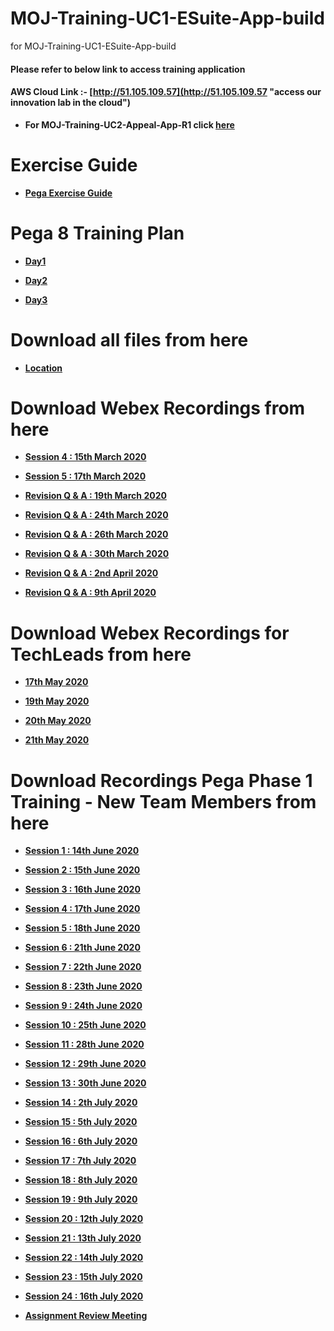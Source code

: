 # MOJ-Training-UC1-ESuite-App-build
for MOJ-Training-UC1-ESuite-App-build

#### Please refer to below link to access training application 

#### AWS Cloud Link :- [http://51.105.109.57](http://51.105.109.57 "access our innovation lab in the cloud")

* **For MOJ-Training-UC2-Appeal-App-R1 click [here](https://github.com/eai-systems/MOJ-Training-UC2-Appeal-App-R1 "Click here to go")**

# Exercise Guide

* **[Pega Exercise Guide](https://1drv.ms/w/s!AltO6Pkun9hUp2Z268rgTKMQkflq?e=l1vi1W "Click here to view")**

# Pega 8 Training Plan
* **[Day1](https://1drv.ms/p/s!AltO6Pkun9hUp2fSOzo3vSbx0Z9x?e=tHZNL0 "Click here to view")**

* **[Day2](https://1drv.ms/p/s!AltO6Pkun9hUp2mFkpPQQyaPjQy8?e=LniJMj "Click here to view")**
 
* **[Day3](https://1drv.ms/p/s!AltO6Pkun9hUp2hhzf8nkiVzfwWM?e=QmhLQb "Click here to view")**

# Download all files from here
* **[Location](https://github.com/eai-systems/MOJ-Training-UC1-ESuite-App-build/tree/master/Files/trainingGuide "Click here to go")**

# Download Webex Recordings from here
* **[Session 4 : 15th March 2020](https://1drv.ms/u/s!AvVEPrDDwal9i-lJT3-w1CwDyZSc8Q?e=QvvVGC "Click here to go")**
   
* **[Session 5 : 17th March 2020](https://1drv.ms/u/s!AvVEPrDDwal9i-lK7lAB7j0pZ_8bYw?e=anRyQq "Click here to go")**
   
* **[Revision Q & A : 19th March 2020](https://1drv.ms/u/s!AvVEPrDDwal9i-lMs6ruAbDgCVAZdw?e=e3hhpv "Click here to go")**
   
* **[Revision Q & A : 24th March 2020](https://1drv.ms/u/s!AvVEPrDDwal9i-lNeiFs43m9jNxoWw?e=KY1Lei "Click here to go")**
   
* **[Revision Q & A : 26th March 2020](https://1drv.ms/u/s!AvVEPrDDwal9i-lOi3G2_XvUs6tARg?e=vfYZ1q "Click here to go")**
   
* **[Revision Q & A : 30th March 2020](https://1drv.ms/u/s!AvVEPrDDwal9i-lLnS9K_yanendc-A?e=iazXKp "Click here to go")**
   
* **[Revision Q & A : 2nd April 2020](https://1drv.ms/u/s!AvVEPrDDwal9i-tU3hSuAcrD5jR7Hg?e=8zR0Ov "Click here to go")**
   
* **[Revision Q & A : 9th April 2020](https://1drv.ms/u/s!AvVEPrDDwal9i-tV8chIPSuRgukedA?e=LVwXOP "Click here to go")**

# Download Webex Recordings for TechLeads from here

* **[17th May 2020](https://1drv.ms/v/s!AvVEPrDDwal9jIZZ_4dX7arUysePwA?e=izfslP "Click here to go")**

* **[19th May 2020](https://1drv.ms/v/s!AvVEPrDDwal9jIkbBXkLotEGl1vbgg?e=4rwZlA "Click here to go")**

* **[20th May 2020](https://1drv.ms/v/s!AvVEPrDDwal9jJIWCR-6yFM7u0-zrA?e=k3GIi0 "Click here to go")**

* **[21th May 2020](https://1drv.ms/v/s!AvVEPrDDwal9jJMWljIylcpFArUuzQ?e=IV6l5C "Click here to go")**

# Download Recordings Pega Phase 1 Training - New Team Members from here

* **[Session 1 : 14th June 2020](https://eaisystems.sharepoint.com/:v:/r/sites/MoJTraining/Shared%20Documents/Phase1_Training%20-%20Fahad%20Team/Recordings/Session%201_14-June-2020.mp4?csf=1&web=1&e=DHW0Yt "Click here to go")**

* **[Session 2 : 15th June 2020](https://1drv.ms/v/s!AvVEPrDDwal9jJhymQBe5qwbkRogmQ?e=qJcGBN "Click here to go")**

* **[Session 3 : 16th June 2020](https://1drv.ms/v/s!AvVEPrDDwal9jJhzntTxI3_lBfkZhA?e=ZjJAMP "Click here to go")**

* **[Session 4 : 17th June 2020](https://1drv.ms/v/s!AvVEPrDDwal9jJh7H79wI6ZGwopaIg?e=iaTrYY "Click here to go")**

* **[Session 5 : 18th June 2020](https://1drv.ms/v/s!AvVEPrDDwal9jJh_FACVMmsdjAvfig?e=vIXe4a "Click here to go")**

* **[Session 6 : 21th June 2020](https://1drv.ms/v/s!AvVEPrDDwal9jJkdJqvDBjvs07hcFg?e=MuA1xg "Click here to go")**

* **[Session 7 : 22th June 2020](https://1drv.ms/v/s!AvVEPrDDwal9jJkgo_xXVROZirRVdw?e=HC8MuL "Click here to go")**

* **[Session 8 : 23th June 2020](https://1drv.ms/v/s!AvVEPrDDwal9jJkrOMo-8Q4qOBEsfw?e=NF71ho "Click here to go")**

* **[Session 9 : 24th June 2020](https://1drv.ms/v/s!AvVEPrDDwal9jJk76HJmaoHMmytKEg?e=7PgLUQ "Click here to go")**

* **[Session 10 : 25th June 2020](https://1drv.ms/v/s!AvVEPrDDwal9jJlHB2kHOZXxdtU6wQ?e=yx2A2w "Click here to go")**

* **[Session 11 : 28th June 2020](https://1drv.ms/v/s!AvVEPrDDwal9jJlRC1ewM1Bi3Roy9Q?e=W3Boe2 "Click here to go")**

* **[Session 12 : 29th June 2020](https://1drv.ms/v/s!AvVEPrDDwal9jJlSS4v-zJL5EqUYmA?e=UcmMdM "Click here to go")**

* **[Session 13 : 30th June 2020](https://1drv.ms/v/s!AvVEPrDDwal9jJpHADyZQVLpvInb_w?e=2wfeBf "Click here to go")**

* **[Session 14 : 2th July 2020](https://1drv.ms/v/s!AvVEPrDDwal9jJtTQOxDwibqPWL_4Q?e=Wet5HO "Click here to go")**

* **[Session 15 : 5th July 2020](https://1drv.ms/v/s!AvVEPrDDwal9jJtTQOxDwibqPWL_4Q?e=3EK9wQ "Click here to go")**

* **[Session 16 : 6th July 2020](https://1drv.ms/v/s!AvVEPrDDwal9jJwicHM5Zs6qos2g5A?e=1K1ZYF "Click here to go")**

* **[Session 17 : 7th July 2020](https://1drv.ms/v/s!AvVEPrDDwal9jJwjaH1C_dQyXFPQPg?e=WzTCOl "Click here to go")**

* **[Session 18 : 8th July 2020](https://1drv.ms/v/s!AvVEPrDDwal9jJwkgKWVANgDnMkKSg?e=XANbZe "Click here to go")**

* **[Session 19 : 9th July 2020](https://1drv.ms/v/s!AvVEPrDDwal9jJwlqjmqiFrHOTjcUA?e=t8qFfj "Click here to go")**

* **[Session 20 : 12th July 2020](https://1drv.ms/v/s!AvVEPrDDwal9jJxCUwxVPpmhfzEyIw?e=7YX7nF "Click here to go")**

* **[Session 21 : 13th July 2020](https://1drv.ms/v/s!AvVEPrDDwal9jJxYNpznP69Wr9QAxg?e=Yka8ZO "Click here to go")**

* **[Session 22 : 14th July 2020](https://1drv.ms/v/s!AvVEPrDDwal9jJxzWGvTrPVWjm-31g?e=gpCPWD "Click here to go")**

* **[Session 23 : 15th July 2020](https://1drv.ms/v/s!AvVEPrDDwal9jJx0GgxRmDnRLozsTg?e=8oJswQ "Click here to go")**

* **[Session 24 : 16th July 2020](https://1drv.ms/v/s!AvVEPrDDwal9jJ0FKRqucIg9UQ8ttg?e=ANbvhY "Click here to go")**

* **[Assignment Review Meeting](https://1drv.ms/v/s!AvVEPrDDwal9jKBUP3mfyMO-K7FZyQ?e=tEpZrX "Click here to go")**

